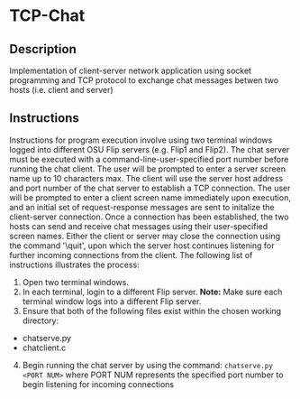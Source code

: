 # TCP-Chat
## Description
Implementation of client-server network application using socket programming and TCP protocol to exchange chat messages betwen two hosts (i.e. client and server)
## Instructions
Instructions for program execution involve using two terminal windows logged into different OSU Flip servers (e.g. Flip1 and Flip2). The chat server must be executed with a command-line-user-specified port number before running the chat client. The user will be prompted to enter a server screen name up to 10 characters max. The client will use the server host address and port number of the chat server to establish a TCP connection. The user will be prompted to enter a client screen name immediately upon execution, and an initial set of request-response messages are sent to initalize the client-server connection. Once a connection has been established, the two hosts can send and receive chat messages using their user-specified screen names. Either the client or server may close the connection using the command '\quit', upon which the server host continues listening for further incoming connections from the client. 
The following list of instructions illustrates the process:
  1. Open two terminal windows.
  2. In each terminal, login to a different Flip server.
   **Note:** Make sure each terminal window logs into a different Flip server.
  3. Ensure that both of the following files exist within the chosen working directory:
   + chatserve.py
   + chatclient.c
  4. Begin running the chat server by using the command:
   ```chatserve.py <PORT NUM>```
   where PORT NUM represents the specified port number to begin listening for incoming connections

